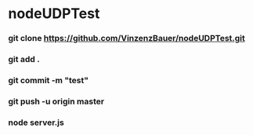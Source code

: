# nodeUDPTest
 
### git clone https://github.com/VinzenzBauer/nodeUDPTest.git
### git add .
### git commit -m "test"
### git push -u origin master
### node server.js
